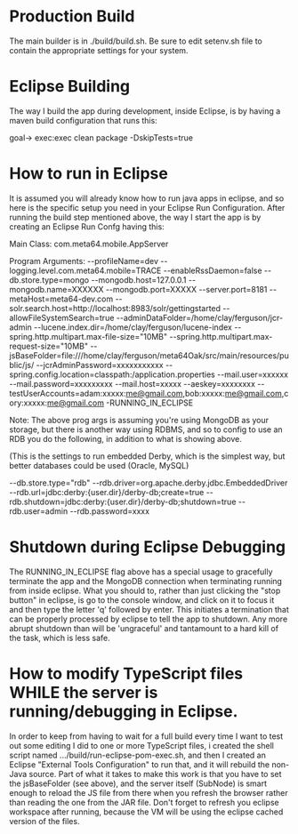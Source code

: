 # Production Build

The main builder is in ./build/build.sh. Be sure to edit setenv.sh file to contain the appropriate settings for your system.


# Eclipse Building

The way I build the app during development, inside Eclipse, is by having a maven build configuration that runs this:

goal-> exec:exec clean package -DskipTests=true


# How to run in Eclipse

It is assumed you will already know how to run java apps in eclipse, and so here is the specific setup you need in your Eclipse Run Configuration. After running the build step mentioned above, the way I start the app is by creating an Eclipse Run Confg having this:

Main Class:
	com.meta64.mobile.AppServer

Program Arguments:
  --profileName=dev
  --logging.level.com.meta64.mobile=TRACE
  --enableRssDaemon=false
  --db.store.type=mongo
  --mongodb.host=127.0.0.1
  --mongodb.name=XXXXXX
  --mongodb.port=XXXXX
  --server.port=8181
  --metaHost=meta64-dev.com
  --solr.search.host=http://localhost:8983/solr/gettingstarted
  --allowFileSystemSearch=true
  --adminDataFolder=/home/clay/ferguson/jcr-admin
  --lucene.index.dir=/home/clay/ferguson/lucene-index
  --spring.http.multipart.max-file-size="10MB" 
  --spring.http.multipart.max-request-size="10MB" 
  --jsBaseFolder=file:///home/clay/ferguson/meta64Oak/src/main/resources/public/js/
  --jcrAdminPassword=xxxxxxxxxxx
  --spring.config.location=classpath:/application.properties
  --mail.user=xxxxxx
  --mail.password=xxxxxxxxx
  --mail.host=xxxxx
  --aeskey=xxxxxxxx
  --testUserAccounts=adam:xxxxx:me@gmail.com,bob:xxxxx:me@gmail.com,cory:xxxxx:me@gmail.com
  -RUNNING_IN_ECLIPSE
  
  Note: The above prog args is assuming you're using MongoDB as your storage, but there is another way using RDBMS, and so to config to use an RDB you do the following,
  in addition to what is showing above. 
  
  (This is the settings to run embedded Derby, which is the simplest way, but better databases could be used (Oracle, MySQL)
  
  --db.store.type="rdb"
  --rdb.driver=org.apache.derby.jdbc.EmbeddedDriver
  --rdb.url=jdbc:derby:{user.dir}/derby-db;create=true
  --rdb.shutdown=jdbc:derby:{user.dir}/derby-db;shutdown=true
  --rdb.user=admin
  --rdb.password=xxxx  
  

# Shutdown during Eclipse Debugging

The RUNNING_IN_ECLIPSE flag above has a special usage to gracefully terminate the app and the MongoDB connection when terminating running from inside eclipse. What you should to, rather than just clicking the "stop button" in eclipse, is go to the console window, and click on it to focus it and then type the letter 'q' followed by enter. This initiates a termination that can be properly processed by eclipse to tell the app to shutdown. Any more abrupt shutdown than will be 'ungraceful' and tantamount to a hard kill of the task, which is less safe.

# How to modify TypeScript files WHILE the server is running/debugging in Eclipse.

In order to keep from having to wait for a full build every time I want to test out some editing I did to one or more TypeScript files, i created the shell script named
.../build/run-eclipse-pom-exec.sh, and then I created an Eclipse "External Tools Configuration" to run that, and it will rebuild the non-Java source. Part of what it takes to make this work is that you have to set the jsBaseFolder (see above), and the server itself (SubNode) is smart enough to reload the JS file from there when you refresh the browser rather than reading the one from the JAR file. Don't forget to refresh you eclipse workspace after running, because the VM will be using the eclipse cached version of the files.






